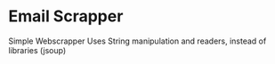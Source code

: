# Email Scrapper

Simple Webscrapper
Uses String manipulation and readers, instead of libraries (jsoup)

